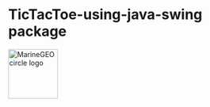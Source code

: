 # TicTacToe-using-java-swing package
<img src="" alt="MarineGEO circle logo" style="height: 100px; width:100px;"/>
